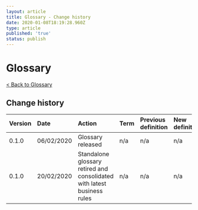 ```yaml
---
layout: article
title: Glossary - Change history
date: 2020-01-08T18:19:28.960Z
type: article
published: 'true'
status: publish
---
```

# Glossary

[< Back to Glossary](https://departmentfortransport.github.io/street-manager-docs/articles/glossary.html)

## Change history

| Version | Date | Action | Term | Previous definition | New definition |
|:--------|:-----|:-------|:-----|:---------------|:---------------|
| 0.1.0   | 06/02/2020 | Glossary released | n/a | n/a | n/a |
| 0.1.0   | 20/02/2020 | Standalone glossary retired and consolidated with latest business rules | n/a | n/a | n/a |

<!-- EXAMPLE TABLE CONTENT FORMAT BELOW

| 0.1.1   | 01/01/20 | Add | Example |  | Means y |
| 0.1.1   | 01/01/20 | Update | Example | Means x | Means y |
| 0.1.1   | 01/01/20 | Remove | Example | Means x |  |

-->
